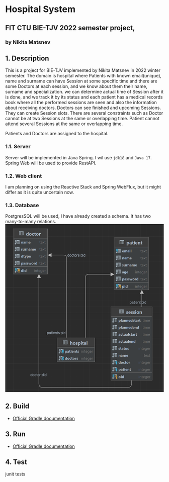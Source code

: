 # Hospital System
## FIT CTU BIE-TJV 2022 semester project,
### by Nikita Matsnev

## 1.  Description
    
This is a project for BIE-TJV implemented by Nikita Matsnev in 2022 winter semester.
The domain is hospital where Patients with known email(unique), name and surname can have 
Session at some specific time
and there are some Doctors at each session, and we know about them their name, surname and
specialization. we can determine actual time of Session after it is done, and we track it by its status 
and each patient has a medical records book where all the performed sessions are seen and also the information 
about receiving doctors. Doctors can see finished and upcoming Sessions. They can create Session slots.
There are several constraints such as Doctor cannot be at two Sessions at the same or overlapping time.
Patient cannot attend several Sessions at the same or overlapping time.

Patients and Doctors are assigned to the hospital.

### 1.1. Server
Server will be implemented in Java Spring. I wil use `jdk18` and `Java 17`. Spring Web will be used
to provide RestAPI.

### 1.2. Web client
I am planning on using the Reactive Stack and Spring WebFlux, but it might differ as it is quite uncertain now.

### 1.3. Database
PostgresSQL will be used, I have already created a schema. It has two many-to-many relations.
![Scheme](databaseScheme.png)
## 2. Build
* [Official Gradle documentation](https://docs.gradle.org)
## 3. Run
* [Official Gradle documentation](https://docs.gradle.org)
## 4. Test
junit tests